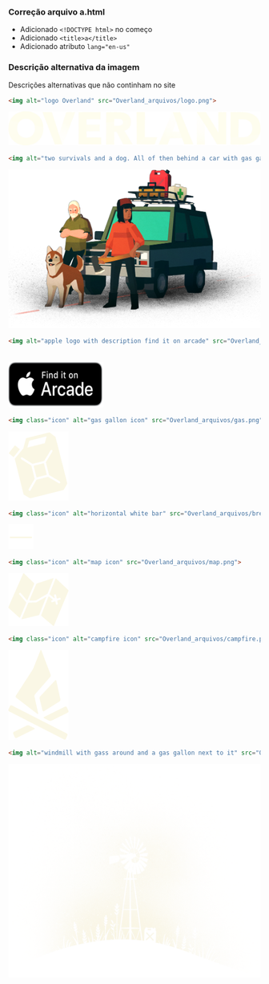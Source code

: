 ### Correção arquivo a.html
* Adicionado `<!DOCTYPE html>` no começo
* Adicionado `<title>a</title>`
* Adicionado atributo `lang="en-us"`

### Descrição alternativa da imagem
Descrições alternativas que não continham no site

~~~html
<img alt="logo Overland" src="Overland_arquivos/logo.png">
~~~
<img alt="logo Overland" src="Overland_arquivos/logo.png">

~~~html
<img alt="two survivals and a dog. All of then behind a car with gas gallon, medkid and toolbox on top of it" src="Overland_arquivos/group2.png">
~~~

<img alt="two survivals and a dog. All of then behind a car with gas gallon, medkid and toolbox on top of it" src="Overland_arquivos/group2.png">

~~~html
<img alt="apple logo with description find it on arcade" src="Overland_arquivos/Apple_Arcade_Badge_US.svg" style="margin-top: 20px; width: 190px; height: 90px;">
~~~

<img alt="apple logo with description find it on arcade" src="Overland_arquivos/Apple_Arcade_Badge_US.svg" style="margin-top: 20px; width: 190px; height: 90px;">

~~~html
<img class="icon" alt="gas gallon icon" src="Overland_arquivos/gas.png">
~~~
<img class="icon" alt="gas gallon icon" src="Overland_arquivos/gas.png">

~~~html
<img class="icon" alt="horizontal white bar" src="Overland_arquivos/break.png">
~~~
<img class="icon" alt="horizontal white bar" src="Overland_arquivos/break.png">

~~~html
<img class="icon" alt="map icon" src="Overland_arquivos/map.png">
~~~
<img class="icon" alt="map icon" src="Overland_arquivos/map.png">

~~~html
<img class="icon" alt="campfire icon" src="Overland_arquivos/campfire.png">
~~~
<img class="icon" alt="campfire icon" src="Overland_arquivos/campfire.png">

~~~html
<img alt="windmill with gass around and a gas gallon next to it" src="Overland_arquivos/windmill.png">
~~~
<img alt="windmill with gass around and a gas gallon next to it" src="Overland_arquivos/windmill.png">
